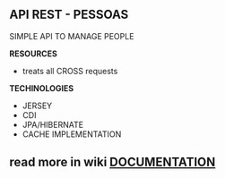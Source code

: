 
## API REST - PESSOAS

SIMPLE API TO MANAGE PEOPLE

**RESOURCES**
- treats all CROSS requests

**TECHINOLOGIES**

- JERSEY
- CDI
- JPA/HIBERNATE
- CACHE IMPLEMENTATION

read more in wiki [DOCUMENTATION](https://github.com/cassunde/api-jersey/wiki)
--
